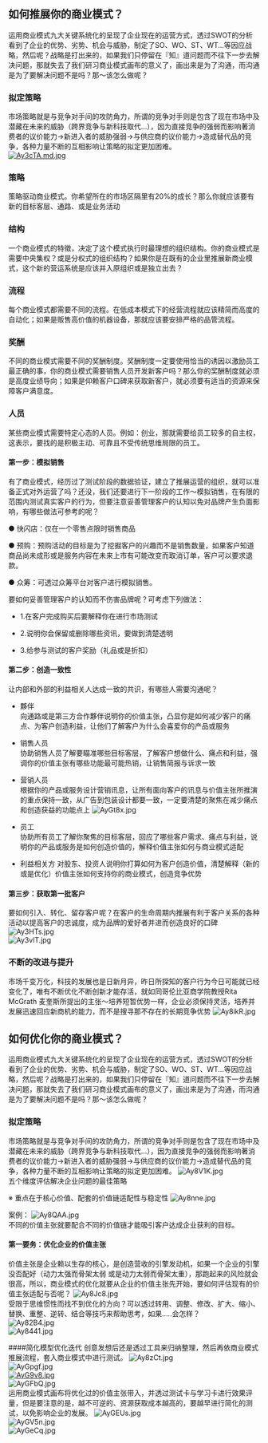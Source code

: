 ## 如何推展你的商业模式？
运用商业模式九大关键系统化的呈现了企业现在的运营方式，透过SWOT的分析看到了企业的优势、劣势、机会与威胁，制定了SO、WO、ST、WT...等因应战略，然后呢？战略是打出来的，如果我们只停留在『知』道问题而不往下一步去解决问题，那就失去了我们研习商业模式画布的意义了，画出来是为了沟通，而沟通是为了要解决问题不是吗？那～该怎么做呢？

### 拟定策略
市场策略就是与竞争对手间的攻防角力，所谓的竞争对手则是包含了现在市场中及潜藏在未来的威胁（跨界竞争与新科技取代...），因为直接竞争的强弱而影响著消费者的议价能力→新进入者的威胁强弱→与供应商的议价能力→造成替代品的竞争，各种力量不断的互相影响让策略的拟定更加困难。<br/>
[![Ay3cTA.md.jpg](https://s2.ax1x.com/2019/04/01/Ay3cTA.md.jpg)](https://imgchr.com/i/Ay3cTA)

### 策略
策略驱动商业模式。你希望所在的市场区隔里有20%的成长？那么你就应该要有新的目标客层、通路、或是业务活动

### 结构
一个商业模式的特徵，决定了这个模式执行时最理想的组织结构。你的商业模式是需要中央集权？或是分权式的组织结构？如果你是在既有的企业里推展新商业模式，这个新的营运系统是应该并入原组织或是独立出去？

### 流程
每个商业模式都需要不同的流程。在低成本模式下的经营流程就应该精简而高度的自动化；如果是贩售高价值的机器设备，那就应该要安排严格的品管流程。

### 奖酬
不同的商业模式需要不同的奖酬制度。奖酬制度一定要使用恰当的诱因以激励员工最正确的事，你的商业模式需要销售人员开发新客户吗？那么你的奖酬制度就必须是高度业绩导向；如果是仰赖客户口碑来获取新客户，就必须要有适当的资源来保障客户满意度。

### 人员
某些商业模式需要特定心态的人员。例如：创业，那就需要给员工较多的自主权，这表示，要找的是积极主动、可靠且不受传统思维局限的员工。

#### 第一步：模拟销售 

有了商业模式，经历过了测试阶段的数据验证，建立了推展运营的组织，就可以准备正式对外运营了吗？还没，我们还要进行下一阶段的工作～模拟销售，在有限的范围内测试真实客户的行为，但要注意妥善管理客户的认知以免对品牌产生负面影响，有哪些做法可参考的呢？

● 快闪店：仅在一个零售点限时销售商品

● 预购：预购活动的目标是为了挖掘客户的兴趣而不是销售数量，如果客户知道商品尚未成形或是服务内容在未来上市有可能改变而取消订单，客户可以要求退款。

● 众筹：可透过众筹平台对客户进行模拟销售。

要如何妥善管理客户的认知而不伤害品牌呢？可考虑下列做法：

- 1.在客户完成购买后要解释你在进行市场测试

- 2.说明你会保留或删除哪些资讯，要做到清楚透明

- 3.给参与测试的客户奖励（礼品或是折扣） 

#### 第二步：创造一致性
让内部和外部的利益相关人达成一致的共识，有哪些人需要沟通呢？

- 夥伴<br/>
向通路或是第三方合作夥伴说明你的价值主张，凸显你是如何减少客户的痛点、为客户创造利益，让他们了解客户为什么会喜爱你的产品或服务

- 销售人员<br/>
协助销售人员了解要瞄准哪些目标客层，了解客户想做什么、痛点和利益，强调你的价值主张有哪些功能最可能热销，让销售简报与诉求一致

- 营销人员<br/>
根据你的产品或服务设计营销讯息，让所有面向客户的讯息与价值主张所推演的重点保持一致，从广告到包装设计都要一致，一定要清楚的聚焦在减少痛点和创造获益的功能点上
![AyGt8x.jpg](https://s2.ax1x.com/2019/04/01/AyGt8x.jpg) <br/>

- 员工<br/>
协助所有员工了解你聚焦的目标客层，回应了哪些客户需求、痛点与利益，说明你的产品或服务是如何创造价值的，解释价值主张如何与商业模式适配

- 利益相关方
对股东、投资人说明你打算如何为客户创造价值，清楚解释（新的或是优化）价值主张如何支持你的商业模式，创造竞争优势

#### 第三步：获取第一批客户
要如何引入、转化、留存客户呢？在客户的生命周期内推展有利于客户关系的各种活动以提高客户的忠诚度，成为品牌的爱好者并进而创造良好的口碑
![Ay3HTs.jpg](https://s2.ax1x.com/2019/04/01/Ay3HTs.jpg) <br/>
![Ay3vlT.jpg](https://s2.ax1x.com/2019/04/01/Ay3vlT.jpg)

### 不断的改进与提升
市场千变万化，科技的发展也是日新月异，昨日所探知的客户行为今日可能就已经变化了，唯有不断优化不断创新才能存活，就如同哥伦比亚商学院教授Rita McGrath 麦奎斯所提出的主张～培养短暂优势一样，企业必须保持灵活，培养并发展迅速回应新商机的能力，而不是搜寻那不存在的长期竞争优势
![Ay8ikR.jpg](https://s2.ax1x.com/2019/04/01/Ay8ikR.jpg)

## 如何优化你的商业模式？
运用商业模式九大关键系统化的呈现了企业现在的运营方式，透过SWOT的分析看到了企业的优势、劣势、机会与威胁，制定了SO、WO、ST、WT...等因应战略，然后呢？战略是打出来的，如果我们只停留在『知』道问题而不往下一步去解决问题，那就失去了我们研习商业模式画布的意义了，画出来是为了沟通，而沟通是为了要解决问题不是吗？那～该怎么做呢？

### 拟定策略
市场策略就是与竞争对手间的攻防角力，所谓的竞争对手则是包含了现在市场中及潜藏在未来的威胁（跨界竞争与新科技取代...），因为直接竞争的强弱而影响著消费者的议价能力→新进入者的威胁强弱→与供应商的议价能力→造成替代品的竞争，各种力量不断的互相影响让策略的拟定更加困难。
![Ay8V1K.jpg](https://s2.ax1x.com/2019/04/01/Ay8V1K.jpg) <br/>
五个维度评估解决企业问题的最佳策略

※ 重点在于核心价值、配套的价值链适配性与稳定性
![Ay8nne.jpg](https://s2.ax1x.com/2019/04/01/Ay8nne.jpg) <br/>

案例：
![Ay8QAA.jpg](https://s2.ax1x.com/2019/04/01/Ay8QAA.jpg) <br/>
不同的价值主张就要配合不同的价值链才能吸引客户达成企业获利的目标。<br/>

#### 第一要务：优化企业的价值主张
价值主张是企业赖以生存的核心，是创造营收的引擎发动机，如果一个企业的引擎没否配好（动力太强而骨架太弱 或是动力太弱而骨架太重），那跑起来的风险就会很高，所以，商业模式的优化就要从企业的价值主张先开始，要如何评估现有的价值主张适配与否呢？
![Ay8Jc8.jpg](https://s2.ax1x.com/2019/04/01/Ay8Jc8.jpg) <br/>
受限于思维惯性而找不到优化的方向？可以透过转用、调整、修改、扩大、缩小、替换、重整、逆转、结合等技巧来帮助思考，如果.....会怎样？<br/>
![Ay82B4.jpg](https://s2.ax1x.com/2019/04/01/Ay82B4.jpg) <br/>
![Ay8441.jpg](https://s2.ax1x.com/2019/04/01/Ay8441.jpg) <br/>

####简化模型优化迭代
创意发想后还是透过工具来归纳整理，然后再依商业模式推展流程，套入商业模式中进行测试。
![Ay8zCt.jpg](https://s2.ax1x.com/2019/04/01/Ay8zCt.jpg) <br/>
![AyGpgf.jpg](https://s2.ax1x.com/2019/04/01/AyGpgf.jpg) <br/>
[![AyG9v8.jpg](https://s2.ax1x.com/2019/04/01/AyG9v8.jpg)](https://imgchr.com/i/AyG9v8) <br/>
![AyGFbQ.jpg](https://s2.ax1x.com/2019/04/01/AyGFbQ.jpg) <br/>
运用商业模式画布将优化过的价值主张带入，并透过测试卡与学习卡进行效果评量，但是要注意的是，越不可逆的、资源获取成本越高的，要越早进行简化的测试，以免影响企业的发展。
![AyGEUs.jpg](https://s2.ax1x.com/2019/04/01/AyGEUs.jpg) <br/>
![AyGV5n.jpg](https://s2.ax1x.com/2019/04/01/AyGV5n.jpg) <br/>
![AyGeCq.jpg](https://s2.ax1x.com/2019/04/01/AyGeCq.jpg)
